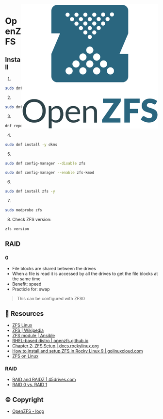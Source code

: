 <img src="assets/OpenZFS_logo.svg" alt="OpenZFS logo" style="width: 450px;" align="right">

# OpenZFS
## Install
1. 
```bash
sudo dnf install -y https://zfsonlinux.org/epel/zfs-release-2-2.el9.noarch.rpm
```
2. 
```bash
sudo dnf install -y epel-release
```

3.
```bash
dnf repolist
```

4.
```bash
sudo dnf install -y dkms
```

5.
```bash
sudo dnf config-manager --disable zfs
```
```bash
sudo dnf config-manager --enable zfs-kmod
```

6.
```bash
sudo dnf install zfs -y
```

7.
```bash
sudo modprobe zfs
```

8. Check ZFS version: 
```bash
zfs version
```

## RAID
### 0
- File blocks are shared between the drives
- When a file is read it is accessed by all the drives to get the file blocks at the same time
- Benefit: speed
- Practicle for: swap

> This can be configured with ZFS0

## :link: Resources
- [ZFS Linux](https://zfsonlinux.org/)
- [ZFS | Wikipedia](https://en.wikipedia.org/wiki/ZFS)
- [ZFS module | Ansible](https://docs.ansible.com/ansible/latest/collections/community/general/zfs_module.html)
- [RHEL-based distro | openzfs.github.io](https://openzfs.github.io/openzfs-docs/Getting%20Started/RHEL-based%20distro/index.html)
- [Chapter 2: ZFS Setup | docs.rockylinux.org](https://docs.rockylinux.org/books/lxd_server/02-zfs_setup/)
- [How to install and setup ZFS in Rocky Linux 9 | golinuxcloud.com](https://www.golinuxcloud.com/zfs-rocky-linux-9/)
- [ZFS on Linux](https://pve.proxmox.com/wiki/ZFS_on_Linux)
### RAID
- [RAID and RAIDZ | 45drives.com](https://www.45drives.com/community/articles/RAID-and-RAIDZ/)
- [RAID 0 vs. RAID 1](https://www.diffen.com/difference/RAID_0_vs_RAID_1)
## :copyright: Copyright
- [OpenZFS - logo](https://en.wikipedia.org/wiki/ZFS#/media/File:OpenZFS_logo.svg)
